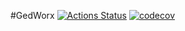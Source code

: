 #GedWorx
[![Actions Status](https://github.com/<github_username>/<repo>/workflows/build/badge.svg)](https://github.com/<github_username>/<repo>/actions)
[![codecov](https://codecov.io/gh/<github_username>/<repo>/branch/master/graph/badge.svg)](https://codecov.io/gh/<github_username>/<repo>)
